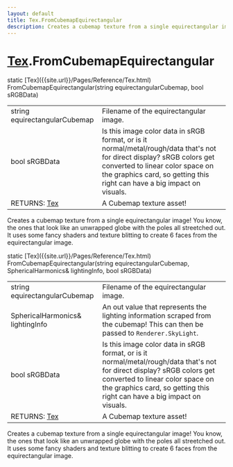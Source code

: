 ```yaml
---
layout: default
title: Tex.FromCubemapEquirectangular
description: Creates a cubemap texture from a single equirectangular image! You know, the ones that look like an unwrapped globe with the poles all streetched out. It uses some fancy shaders and texture blitting to create 6 faces from the equirectangular image.
---
```

# [Tex]({{site.url}}/Pages/Reference/Tex.html).FromCubemapEquirectangular

<div class='signature' markdown='1'>
static [Tex]({{site.url}}/Pages/Reference/Tex.html) FromCubemapEquirectangular(string equirectangularCubemap, bool sRGBData)
</div>

|  |  |
|--|--|
|string equirectangularCubemap|Filename of the equirectangular image.|
|bool sRGBData|Is this image color data in sRGB format, or is it normal/metal/rough/data             that's not for direct display? sRGB colors get converted to linear color space on the graphics             card, so getting this right can have a big impact on visuals.|
|RETURNS: [Tex]({{site.url}}/Pages/Reference/Tex.html)|A Cubemap texture asset!|

Creates a cubemap texture from a single equirectangular image! You know, the ones that
look like an unwrapped globe with the poles all streetched out. It uses some fancy shaders
and texture blitting to create 6 faces from the equirectangular image.
<div class='signature' markdown='1'>
static [Tex]({{site.url}}/Pages/Reference/Tex.html) FromCubemapEquirectangular(string equirectangularCubemap, SphericalHarmonics& lightingInfo, bool sRGBData)
</div>

|  |  |
|--|--|
|string equirectangularCubemap|Filename of the equirectangular image.|
|SphericalHarmonics& lightingInfo|An out value that represents the lighting information              scraped from the cubemap! This can then be passed to `Renderer.SkyLight`.|
|bool sRGBData|Is this image color data in sRGB format, or is it normal/metal/rough/data             that's not for direct display? sRGB colors get converted to linear color space on the graphics             card, so getting this right can have a big impact on visuals.|
|RETURNS: [Tex]({{site.url}}/Pages/Reference/Tex.html)|A Cubemap texture asset!|

Creates a cubemap texture from a single equirectangular image! You know, the ones that
look like an unwrapped globe with the poles all streetched out. It uses some fancy shaders
and texture blitting to create 6 faces from the equirectangular image.



